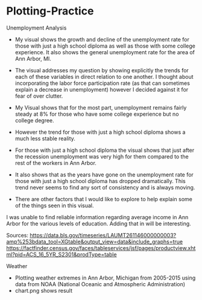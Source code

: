 # Plotting-Practice

Unemployment Analysis
  - My visual shows the growth and decline of the unemployment rate for those with just a high school diploma as well as those with some college experience. It also shows the general unemployment rate for the area of Ann Arbor, MI. 
  - The visual addresses my question by showing explicitly the trends for each of these variables in direct relation to one another. I thought about incorporating the labor force participation rate (as that can sometimes explain a decrease in unemployment) however I decided against it for fear of over clutter.

  - My Visual shows that for the most part, unemployment remains fairly steady at 8% for those who have some college experience but no college degree. 

  - However the trend for those with just a high school diploma shows a much less stable reality. 
  - For those with just a high school diploma the visual shows that just after the recession unemployment was very high for them compared to the rest of the workers in Ann Arbor. 
  - It also shows that as the years have gone on the unemployment rate for those with just a high school diploma has dropped dramatically. 
This trend never seems to find any sort of consistency and is always moving. 
  - There are other factors that I would like to explore to help explain some of the things seen in this visual. 

I was unable to find reliable information regarding average income in Ann Arbor for the various levels of education. Adding that in will be interesting.

Sources:
https://data.bls.gov/timeseries/LAUMT261146000000003?amp%253bdata_tool=XGtable&output_view=data&include_graphs=true
https://factfinder.census.gov/faces/tableservices/jsf/pages/productview.xhtml?pid=ACS_16_5YR_S2301&prodType=table

Weather
  - Plotting weather extremes in Ann Arbor, Michigan from 2005-2015 using data from NOAA (National Oceanic and Atmospheric Administration)
  - chart.png shows result
